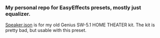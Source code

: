### My personal repo for EasyEffects presets, mostly just equalizer.

[Speaker.json](Speaker.json) is for my old Genius SW-5.1 HOME THEATER kit. The kit is pretty bad, but usable with this preset.
